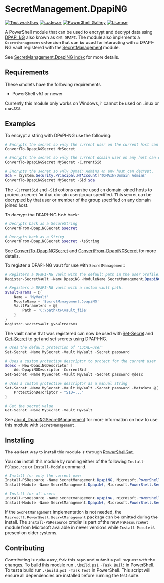 # SecretManagement.DpapiNG

[![Test workflow](https://github.com/jborean93/SecretManagement.DpapiNG/workflows/Test%20SecretManagement.DpapiNG/badge.svg)](https://github.com/jborean93/SecretManagement.DpapiNG/actions/workflows/ci.yml)
[![codecov](https://codecov.io/gh/jborean93/SecretManagement.DpapiNG/branch/main/graph/badge.svg?token=b51IOhpLfQ)](https://codecov.io/gh/jborean93/SecretManagement.DpapiNG)
[![PowerShell Gallery](https://img.shields.io/powershellgallery/dt/SecretManagement.DpapiNG.svg)](https://www.powershellgallery.com/packages/SecretManagement.DpapiNG)
[![License](https://img.shields.io/badge/license-MIT-blue.svg)](https://github.com/jborean93/SecretManagement.DpapiNG/blob/main/LICENSE)

A PowerShell module that can be used to encrypt and decrypt data using [DPAPI NG](https://learn.microsoft.com/en-us/windows/win32/seccng/cng-dpapi) also known as `CNG DPAPI`.
The module also implements a `SecretManagement` extension that can be used for interacting with a DPAPI-NG vault registered with the [SecretManagement](https://learn.microsoft.com/en-us/powershell/module/microsoft.powershell.secretmanagement/?view=ps-modules) module.

See [SecretManagement.DpapiNG index](docs/en-US/SecretManagement.DpapiNG.md) for more details.

## Requirements

These cmdlets have the following requirements

* PowerShell v5.1 or newer

Currently this module only works on Windows, it cannot be used on Linux or macOS.

## Examples
To encrypt a string with DPAPI-NG use the following:

```powershell
# Encrypts the secret so only the current user on the current host can decrypt.
ConvertTo-DpapiNGSecret MySecret

# Encrypts the secret so only the current domain user on any host can decrypt.
ConvertTo-DpapiNGSecret MySecret -CurrentSid

# Encrypts the secret so only Domain Admins on any host can decrypt.
$da = [System.Security.Principal.NTAccount]'DOMAIN\Domain Admins'
ConvertTo-DpapiNGSecret MySecret -Sid $da
```

The `-CurrentSid` and `-Sid` options can be used on domain joined hosts to protect a secret for that domain user/group specified.
This secret can be decrypted by that user or member of the group specified on any domain joined host.

To decrypt the DPAPI-NG blob back:

```powershell
# Decrypts back as a SecureString
ConvertFrom-DpapiNGSecret $secret

# Decrypts back as a String
ConvertFrom-DpapiNGSecret $secret -AsString
```

See [ConvertTo-DpapiNGSecret](./docs/en-US/ConvertTo-DpapiNGSecret.md) and [ConvertFrom-DpapiNGSecret](./docs/en-US/ConvertFrom-DpapiNGSecret.md) for more details.

To register a DPAPI-NG vault for use with `SecretManagement`:

```powershell
# Registers a DPAPI-NG vault with the default path in the user profile.
Register-SecretVault -Name DpapiNG -ModuleName SecretManagement.DpapiNG

# Registers a DPAPI-NG vault with a custom vault path.
$vaultParams = @{
    Name = 'MyVault'
    ModuleName = 'SecretManagement.DpapiNG'
    VaultParameters = @{
        Path = 'C:\path\to\vault_file'
    }
}
Register-SecretVault @vaultParams
```

The vault name that was registered can now be used with [Set-Secret](https://learn.microsoft.com/en-us/powershell/module/microsoft.powershell.secretmanagement/set-secret?view=ps-modules) and [Get-Secret](https://learn.microsoft.com/en-us/powershell/module/microsoft.powershell.secretmanagement/get-secret?view=ps-modules) to get and set secrets using DPAPI-NG.

```powershell
# Uses the default protection of 'LOCAL=user'
Set-Secret -Name MySecret -Vault MyVault -Secret password

# Uses a custom protection descriptor to protect for the current user
$desc = New-DpapiNGDescriptor |
    Add-DpapiNGDescriptor -CurrentSid
Set-Secret -Name MySecret -Vault MyVault -Secret password @desc

# Uses a custom protection descriptor as a manual string
Set-Secret -Name MySecret -Vault MyVault -Secret password -Metadata @{
    ProtectionDescriptor = "SID=..."
}

# Get the secret value
Get-Secret -Name MySecret -Vault MyVault
```

See [about_DpapiNGSecretManagement](./docs/en-US/about_DpapiNGSecretManagement.md) for more information on how to use this module with `SecretManagement`.

## Installing

The easiest way to install this module is through [PowerShellGet](https://docs.microsoft.com/en-us/powershell/gallery/overview).

You can install this module by running either of the following `Install-PSResource` or `Install-Module` command.

```powershell
# Install for only the current user
Install-PSResource -Name SecretManagement.DpapiNG, Microsoft.PowerShell.SecretManagement -Scope CurrentUser
Install-Module -Name SecretManagement.DpapiNG, Microsoft.PowerShell.SecretManagement -Scope CurrentUser

# Install for all users
Install-PSResource -Name SecretManagement.DpapiNG, Microsoft.PowerShell.SecretManagement -Scope AllUsers
Install-Module -Name SecretManagement.DpapiNG, Microsoft.PowerShell.SecretManagement -Scope AllUsers
```

If the `SecretManagement` implementation is not needed, the `Microsoft.PowerShell.SecretManagement` package can be omitted during the install.
The `Install-PSResource` cmdlet is part of the new `PSResourceGet` module from Microsoft available in newer versions while `Install-Module` is present on older systems.

## Contributing

Contributing is quite easy, fork this repo and submit a pull request with the changes.
To build this module run `.\build.ps1 -Task Build` in PowerShell.
To test a build run `.\build.ps1 -Task Test` in PowerShell.
This script will ensure all dependencies are installed before running the test suite.
